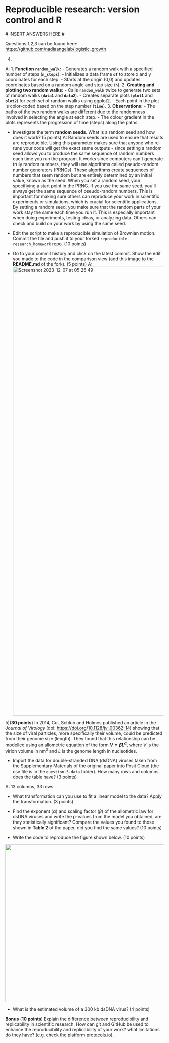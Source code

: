 # Reproducible research: version control and R

\# INSERT ANSWERS HERE #

Questions 1,2,3 can be found here: https://github.com/nadiaangelab/logistic_growth

4) 
A: 1. **Function `random_walk`:**
    - Generates a random walk with a specified number of steps (**`n_steps`**).
    - Initializes a data frame **`df`** to store x and y coordinates for each step.
    - Starts at the origin (0,0) and updates coordinates based on a random angle and step size (**`h`**).
2. **Creating and plotting two random walks:**
    - Calls **`random_walk`** twice to generate two sets of random walks (**`data1`** and **`data2`**).
    - Creates separate plots (**`plot1`** and **`plot2`**) for each set of random walks using ggplot2.
    - Each point in the plot is color-coded based on the step number (**`time`**).
3. **Observations:**
    - The paths of the two random walks are different due to the randomness involved in selecting the angle at each step.
    - The colour gradient in the plots represents the progression of time (steps) along the paths.
   - Investigate the term **random seeds**. What is a random seed and how does it work? (5 points)
   A: Random seeds are used to ensure that results are reproducible. Using this parameter makes sure that anyone who re-runs your code will get the exact same outputs - since setting a random seed allows you to produce the same sequence of random numbers each time you run the program.
It works since computers can't generate truly random numbers, they will use algorithms called pseudo-random number generators (PRNGs). These algorithms create sequences of numbers that seem random but are entirely determined by an initial value, known as the seed. When you set a random seed, your specifiying a start point in the PRNG. If you use the same seed, you'll always get the same sequence of pseudo-random numbers. This is important for making sure others can reproduce your work in scientific experiments or simulations, which is crucial for scientific applications. By setting a random seed, you make sure that the random parts of your work stay the same each time you run it. This is especially important when doing experiments, testing ideas, or analyzing data. Others can check and build on your work by using the same seed.

   - Edit the script to make a reproducible simulation of Brownian motion. Commit the file and push it to your forked `reproducible-research_homework` repo. (10 points)
   - Go to your commit history and click on the latest commit. Show the edit you made to the code in the comparison view (add this image to the **README.md** of the fork). (5 points)
A: <img width="1422" alt="Screenshot 2023-12-07 at 05 25 49" src="https://github.com/nadiaangelab/reproducible-research_homework/assets/150149096/4737fa9b-5357-45dc-9667-a50f14c92fc4">

5)(**30 points**) In 2014, Cui, Schlub and Holmes published an article in the *Journal of Virology* (doi: https://doi.org/10.1128/jvi.00362-14) showing that the size of viral particles, more specifically their volume, could be predicted from their genome size (length). They found that this relationship can be modelled using an allometric equation of the form **$`V = \beta L^{\alpha}`$**, where $`V`$ is the virion volume in nm<sup>3</sup> and $`L`$ is the genome length in nucleotides.

   - Import the data for double-stranded DNA (dsDNA) viruses taken from the Supplementary Materials of the original paper into Posit Cloud (the csv file is in the `question-5-data` folder). How many rows and columns does the table have? (3 points)

  A: 13 columns, 33 rows

   - What transformation can you use to fit a linear model to the data? Apply the transformation. (3 points)


   - Find the exponent ($\alpha$) and scaling factor ($\beta$) of the allometric law for dsDNA viruses and write the p-values from the model you obtained, are they statistically significant? Compare the values you found to those shown in **Table 2** of the paper, did you find the same values? (10 points)
   - Write the code to reproduce the figure shown below. (10 points)

  <p align="center">
     <img src="https://github.com/josegabrielnb/reproducible-research_homework/blob/main/question-5-data/allometric_scaling.png" width="600" height="500">
  </p>

  - What is the estimated volume of a 300 kb dsDNA virus? (4 points)

**Bonus** (**10 points**) Explain the difference between reproducibility and replicability in scientific research. How can git and GitHub be used to enhance the reproducibility and replicability of your work? what limitations do they have? (e.g. check the platform [protocols.io](https://www.protocols.io/)).

